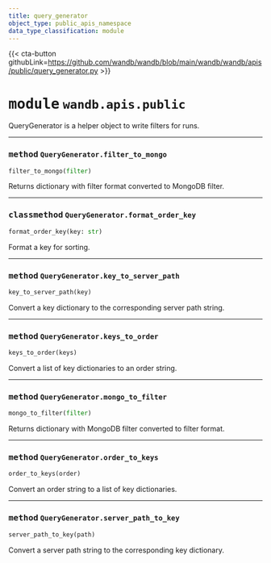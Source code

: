 ```yaml
---
title: query_generator
object_type: public_apis_namespace
data_type_classification: module
---
```


{{< cta-button githubLink=https://github.com/wandb/wandb/blob/main/wandb/wandb/apis/public/query_generator.py >}}




# <kbd>module</kbd> `wandb.apis.public`
QueryGenerator is a helper object to write filters for runs. 



---


### <kbd>method</kbd> `QueryGenerator.filter_to_mongo`

```python
filter_to_mongo(filter)
```

Returns dictionary with filter format converted to MongoDB filter. 

---

### <kbd>classmethod</kbd> `QueryGenerator.format_order_key`

```python
format_order_key(key: str)
```

Format a key for sorting. 

---

### <kbd>method</kbd> `QueryGenerator.key_to_server_path`

```python
key_to_server_path(key)
```

Convert a key dictionary to the corresponding server path string. 

---

### <kbd>method</kbd> `QueryGenerator.keys_to_order`

```python
keys_to_order(keys)
```

Convert a list of key dictionaries to an order string. 

---

### <kbd>method</kbd> `QueryGenerator.mongo_to_filter`

```python
mongo_to_filter(filter)
```

Returns dictionary with MongoDB filter converted to filter format. 

---

### <kbd>method</kbd> `QueryGenerator.order_to_keys`

```python
order_to_keys(order)
```

Convert an order string to a list of key dictionaries. 

---

### <kbd>method</kbd> `QueryGenerator.server_path_to_key`

```python
server_path_to_key(path)
```

Convert a server path string to the corresponding key dictionary. 


